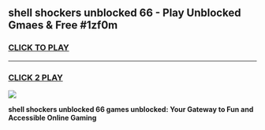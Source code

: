 
## shell shockers unblocked 66 - Play Unblocked Gmaes & Free #1zf0m
<h3>
<a href="https://news.freeplayer.one?title=shell_shockers_unblocked_66&ref=26F">CLICK TO PLAY</a></h3>
<hr>

<h3>
<a href="https://news.freeplayer.one?title=shell_shockers_unblocked_66&ref=26F">CLICK 2 PLAY</a>
  
</h3>

<a href="https://news.freeplayer.one?title=shell_shockers_unblocked_66&ref=26F/"><img src="https://clearcache.store/games.png"></a>


**shell shockers unblocked 66 games unblocked: Your Gateway to Fun and Accessible Online Gaming**
